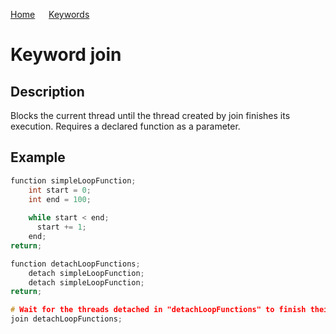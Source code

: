 [Home](https://github.com/puckowski/concert7/blob/master/) <span>&emsp;</span> [Keywords](https://github.com/puckowski/concert7/blob/master/keywords.md)

# Keyword join

## Description

Blocks the current thread until the thread created by join finishes its execution. Requires a declared function as a parameter.

## Example

```cpp
function simpleLoopFunction;
    int start = 0;
    int end = 100;
  
    while start < end;
      start += 1;
    end;
return;

function detachLoopFunctions;
    detach simpleLoopFunction;
    detach simpleLoopFunction;
return;

# Wait for the threads detached in "detachLoopFunctions" to finish their execution.
join detachLoopFunctions;
```
